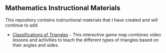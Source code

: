 ## Mathematics Instructional Materials
This repository contains instructional materials that I have created and will continue to add.

* [Classifications of Triangles](https://duyapat-christony.github.io/teaching_math/classifications_of_triangles.html) - This interactive game map combines video lessons and activities to teach the different types of triangles based on their angles and sides.
